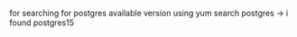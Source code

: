 for searching for postgres available version using yum search postgres -> i found postgres15

[](https://devopscube.com/install-configure-postgresql-amazon-linux/)